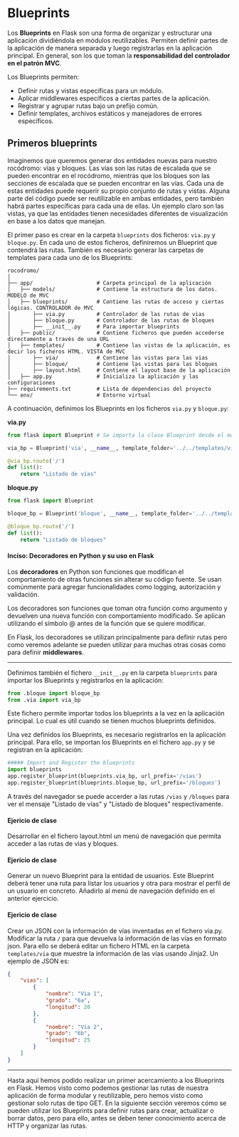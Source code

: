 # Blueprints


Los **Blueprints** en Flask son una forma de organizar y estructurar una aplicación dividiéndola en módulos reutilizables. Permiten definir partes de la aplicación de manera separada y luego registrarlas en la aplicación principal. En general, son los que toman la **responsabilidad del controlador en el patrón MVC**.

Los Blueprints permiten:

- Definir rutas y vistas específicas para un módulo.
- Aplicar middlewares específicos a ciertas partes de la aplicación.
- Registrar y agrupar rutas bajo un prefijo común.
- Definir templates, archivos estáticos y manejadores de errores específicos.


## Primeros blueprints

Imaginemos que queremos generar dos entidades nuevas para nuestro rocódromo: vías y bloques. Las vías son las rutas de escalada que se pueden encontrar en el rocódromo, mientras que los bloques son las secciones de escalada que se pueden encontrar en las vías. Cada una de estas entidades puede requerir su propio conjunto de rutas y vistas. Alguna parte del código puede ser reutilizable en ambas entidades, pero también habrá partes específicas para cada una de ellas. Un ejemplo claro son las vistas, ya que las entidades tienen necesidades diferentes de visualización en base a los datos que manejan.

El primer paso es crear en la carpeta `blueprints` dos ficheros: `via.py` y `bloque.py`. En cada uno de estos ficheros, definiremos un Blueprint que contendrá las rutas. También es necesario generar las carpetas de templates para cada uno de los Blueprints:

```plaintext
rocodromo/
│
├── app/                    # Carpeta principal de la aplicación
│   ├── models/             # Contiene la estructura de los datos. MODELO de MVC
│   ├── blueprints/         # Contiene las rutas de acceso y ciertas lógicas. CONTROLADOR de MVC
│       ├── via.py          # Controlador de las rutas de vias
│       ├── bloque.py       # Controlador de las rutas de bloques
│       ├── __init__.py     # Para importar blueprints
│   ├── public/             # Contiene ficheros que pueden accederse directamente a través de una URL
│   ├── templates/          # Contiene las vistas de la aplicación, es decir los ficheros HTML. VISTA de MVC
│       ├── via/            # Contiene las vistas para las vias
│       ├── bloque/         # Contiene las vistas para las bloques
│       ├── layout.html     # Contiene el layout base de la aplicación
│   ├── app.py              # Inicializa la aplicación y las configuraciones
├── requirements.txt        # Lista de dependencias del proyecto
└── env/                    # Entorno virtual
```

A continuación, definimos los Blueprints en los ficheros `via.py` y `bloque.py`:

**via.py**

```python
from flask import Blueprint # Se importa la clase Blueprint desde el módulo flask

via_bp = Blueprint('via', __name__, template_folder='../../templates/via') # Se define el Blueprint con el nombre 'via' y la carpeta de templates

@via_bp.route('/')
def list():
    return "Listado de vías"
```

**bloque.py**

```python
from flask import Blueprint

bloque_bp = Blueprint('bloque', __name__, template_folder='../../templates/bloque')

@bloque_bp.route('/')
def list():
    return "Listado de bloques"
```

#### Inciso: Decoradores en Python y su uso en Flask

Los **decoradores** en Python son funciones que modifican el comportamiento de otras funciones sin alterar su código fuente. Se usan comúnmente para agregar funcionalidades como logging, autorización y validación.

Los decoradores son funciones que toman otra función como argumento y devuelven una nueva función con comportamiento modificado. Se aplican utilizando el símbolo @ antes de la función que se quiere modificar.

En Flask, los decoradores se utilizan principalmente para definir rutas pero como veremos adelante se pueden utilizar para muchas otras cosas como para definir **middlewares**.

---

Definimos también el fichero `__init__.py` en la carpeta `blueprints` para importar los Blueprints y registrarlos en la aplicación:

```python
from .bloque import bloque_bp
from .via import via_bp
```

Este fichero permite importar todos los blueprints a la vez en la aplicación principal. Lo cual es útil cuando se tienen muchos blueprints definidos.

Una vez definidos los Blueprints, es necesario registrarlos en la aplicación principal. Para ello, se importan los Blueprints en el fichero `app.py` y se registran en la aplicación:

```python
##### Import and Register the blueprints
import blueprints
app.register_blueprint(blueprints.via_bp, url_prefix='/vias')
app.register_blueprint(blueprints.bloque_bp, url_prefix='/bloques')
```

A través del navegador se puede accerder a las rutas `/vias` y `/bloques` para ver el mensaje "Listado de vías" y "Listado de bloques" respectivamente.

#### Ejericio de clase

Desarrollar en el fichero layout.html un menú de navegación que permita acceder a las rutas de vias y bloques.

#### Ejericio de clase

Generar un nuevo Blueprint para la entidad de usuarios. Este Blueprint deberá tener una ruta para listar los usuarios y otra para mostrar el perfil de un usuario en concreto. Añadirlo al menú de navegación definido en el anterior ejercicio.

#### Ejericio de clase

Crear un JSON con la información de vías inventadas en el fichero via.py. Modificar la ruta `/` para que devuelva la información de las vías en formato json. Para ello se deberá editar un fichero HTML en la carpeta `templates/via` que muestre la información de las vías usando Jinja2. Un ejemplo de JSON es:

```json
{
    "vias": [
        {
            "nombre": "Via 1",
            "grado": "6a",
            "longitud": 20
        },
        {
            "nombre": "Via 2",
            "grado": "6b",
            "longitud": 25
        }
    ]
}
```


---

Hasta aquí hemos podido realizar un primer acercamiento a los Blueprints en Flask. Hemos visto como podemos gestionar las rutas de nuestra aplicación de forma modular y reutilizable, pero hemos visto como gestionar solo rutas de tipo GET. En la siguiente sección veremos cómo se pueden utilizar los Blueprints para definir rutas para crear, actualizar o borrar datos, pero para ello, antes se deben tener conocimiento acerca de HTTP y organizar las rutas.

